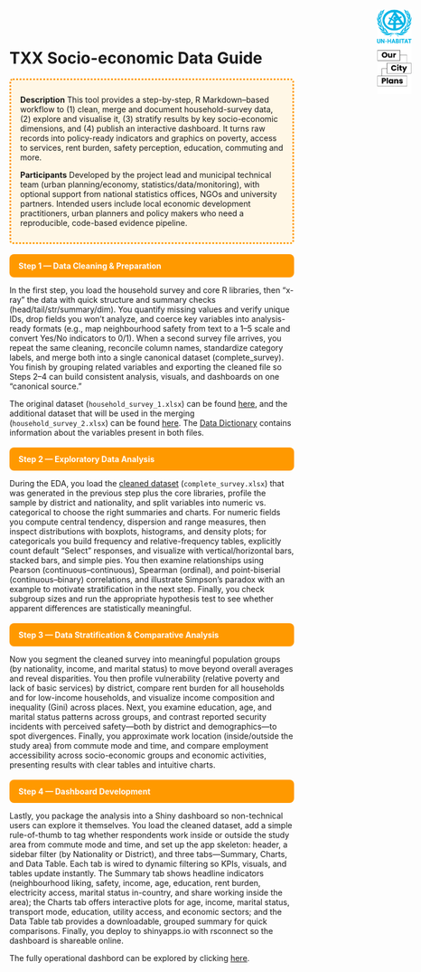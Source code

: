 <div class="logo-single">
  <img src="./assets/img/ocp-unhabitat-logos.png"
       alt="UN-Habitat and Our City Plans logos">
</div>

<style>
.ocp-step{
  display:block;
  background:#FF9900;
  color:#fff !important;    
  padding:12px 16px;
  border-radius:8px;
  font-weight:700;
  margin:18px 0 10px;
  text-decoration:none;     
}
.ocp-step:hover, .ocp-step:focus{ filter:brightness(0.95); }
.logo-single{
  position: fixed;    
  top: 12px;
  right: 12px;
  z-index: 1000;
}
/* pinned logo (top-right) */
.logo-single{
  position: fixed;    
  top: 20px;
  right: 20px;
  z-index: 1000;
}
.logo-single img{
  height: 150px;   /* adjust size here */
  width: auto;
}
@media (max-width: 640px){
  .logo-single img{ height: 36px; }
}
</style>

# TXX Socio-economic Data Guide
  
<div style="border:3px dotted #FF9900;border-radius:6px;padding:12px 16px;background:#fff7e6;margin:1rem 0;">
  <p><strong>Description</strong> This tool provides a step-by-step, R Markdown–based workflow to (1) clean, merge and document household-survey data, (2) explore and visualise it, (3) stratify results by key socio-economic dimensions, and (4) publish an interactive dashboard. It turns raw records into policy-ready indicators and graphics on poverty, access to services, rent burden, safety perception, education, commuting and more.</p> 
  <p><strong>Participants</strong> Developed by the project lead and municipal technical team (urban planning/economy, statistics/data/monitoring), with optional support from national statistics offices, NGOs and university partners. Intended users include local economic development practitioners, urban planners and policy makers who need a reproducible, code-based evidence pipeline.</p>
</div>

<a class="ocp-step" href="./socioeconomic-data-analysis-guide-1.html">
  Step 1 — Data Cleaning & Preparation
</a>

In the first step, you load the household survey and core R libraries, then “x-ray” the data with quick structure and summary checks (head/tail/str/summary/dim). You quantify missing values and verify unique IDs, drop fields you won’t analyze, and coerce key variables into analysis-ready formats (e.g., map neighbourhood safety from text to a 1–5 scale and convert Yes/No indicators to 0/1). When a second survey file arrives, you repeat the same cleaning, reconcile column names, standardize category labels, and merge both into a single canonical dataset (complete_survey). You finish by grouping related variables and exporting the cleaned file so Steps 2–4 can build consistent analysis, visuals, and dashboards on one “canonical source.”

The original dataset (```household_survey_1.xlsx```) can be found [here](https://docs.google.com/spreadsheets/d/1g9wLeMfwMVtUlpOOwIr0WYIpGN_ZXL4u/edit?usp=drive_link&ouid=105664068897260112805&rtpof=true&sd=true), and the additional dataset that will be used in the merging (```household_survey_2.xlsx```) can be found [here](https://docs.google.com/spreadsheets/d/1UtXni8_V5ANcd4fOSCxJaMXZZvvrXqnC/edit?usp=drive_link&ouid=105664068897260112805&rtpof=true&sd=true). The [Data Dictionary](https://docs.google.com/spreadsheets/d/1BGSSNHbM8WzLIjpf4B2ypOuXvmSyZsJC/edit?usp=drive_link&ouid=105664068897260112805&rtpof=true&sd=true) contains information about the variables present in both files.

<a class="ocp-step" href="./socioeconomic-data-analysis-guide-2.html">
  Step 2 — Exploratory Data Analysis
</a>

During the EDA, you load the [cleaned dataset](https://docs.google.com/spreadsheets/d/1mQD6g_noSQiHN-os1dnByc0CcJYl2JRm/edit?usp=drive_link&ouid=105664068897260112805&rtpof=true&sd=true) (```complete_survey.xlsx```) that was generated in the previous step plus the core libraries, profile the sample by district and nationality, and split variables into numeric vs. categorical to choose the right summaries and charts. For numeric fields you compute central tendency, dispersion and range measures, then inspect distributions with boxplots, histograms, and density plots; for categoricals you build frequency and relative-frequency tables, explicitly count default “Select” responses, and visualize with vertical/horizontal bars, stacked bars, and simple pies. You then examine relationships using Pearson (continuous–continuous), Spearman (ordinal), and point-biserial (continuous–binary) correlations, and illustrate Simpson’s paradox with an example to motivate stratification in the next step. Finally, you check subgroup sizes and run the appropriate hypothesis test to see whether apparent differences are statistically meaningful.

<a class="ocp-step" href="./socioeconomic-data-analysis-guide-3.html">
  Step 3 — Data Stratification & Comparative Analysis
</a>

Now you segment the cleaned survey into meaningful population groups (by nationality, income, and marital status) to move beyond overall averages and reveal disparities. You then profile vulnerability (relative poverty and lack of basic services) by district, compare rent burden for all households and for low-income households, and visualize income composition and inequality (Gini) across places. Next, you examine education, age, and marital status patterns across groups, and contrast reported security incidents with perceived safety—both by district and demographics—to spot divergences. Finally, you approximate work location (inside/outside the study area) from commute mode and time, and compare employment accessibility across socio-economic groups and economic activities, presenting results with clear tables and intuitive charts.

<a class="ocp-step" href="./Dashboard.html">
  Step 4 — Dashboard Development
</a>

Lastly, you package the analysis into a Shiny dashboard so non-technical users can explore it themselves. You load the cleaned dataset, add a simple rule-of-thumb to tag whether respondents work inside or outside the study area from commute mode and time, and set up the app skeleton: header, a sidebar filter (by Nationality or District), and three tabs—Summary, Charts, and Data Table. Each tab is wired to dynamic filtering so KPIs, visuals, and tables update instantly. The Summary tab shows headline indicators (neighbourhood liking, safety, income, age, education, rent burden, electricity access, marital status in-country, and share working inside the area); the Charts tab offers interactive plots for age, income, marital status, transport mode, education, utility access, and economic sectors; and the Data Table tab provides a downloadable, grouped summary for quick comparisons. Finally, you deploy to shinyapps.io with rsconnect so the dashboard is shareable online.

The fully operational dashbord can be explored by clicking [here](https://alarpu.shinyapps.io/se-dashboard/).
